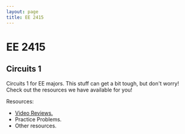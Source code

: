 ```yaml
---
layout: page
title: EE 2415
---
```


# EE 2415
## Circuits 1
Circuits 1 for EE majors. This stuff can get a bit tough, but don't worry!
Check out the resources we have available for you!

Resources:
- [Video Reviews.](https://youtube.com/channel/UCV0OmOABl9S8e4QHvtNHLow)
- Practice Problems.
- Other resources.

